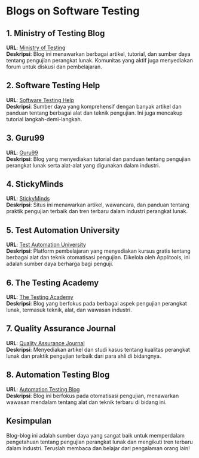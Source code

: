 # Blogs on Software Testing

## 1. Ministry of Testing Blog
**URL**: [Ministry of Testing](https://www.ministryoftesting.com/)  
**Deskripsi**: Blog ini menawarkan berbagai artikel, tutorial, dan sumber daya tentang pengujian perangkat lunak. Komunitas yang aktif juga menyediakan forum untuk diskusi dan pembelajaran.

## 2. Software Testing Help
**URL**: [Software Testing Help](https://www.softwaretestinghelp.com/)  
**Deskripsi**: Sumber daya yang komprehensif dengan banyak artikel dan panduan tentang berbagai alat dan teknik pengujian. Ini juga mencakup tutorial langkah-demi-langkah.

## 3. Guru99
**URL**: [Guru99](https://www.guru99.com/)  
**Deskripsi**: Blog yang menyediakan tutorial dan panduan tentang pengujian perangkat lunak serta alat-alat yang digunakan dalam industri.

## 4. StickyMinds
**URL**: [StickyMinds](https://www.stickyminds.com/)  
**Deskripsi**: Situs ini menawarkan artikel, wawancara, dan panduan tentang praktik pengujian terbaik dan tren terbaru dalam industri perangkat lunak.

## 5. Test Automation University
**URL**: [Test Automation University](https://testautomationu.applitools.com/)  
**Deskripsi**: Platform pembelajaran yang menyediakan kursus gratis tentang berbagai alat dan teknik otomatisasi pengujian. Dikelola oleh Applitools, ini adalah sumber daya berharga bagi penguji.

## 6. The Testing Academy
**URL**: [The Testing Academy](https://thetestingacademy.com/)  
**Deskripsi**: Blog yang berfokus pada berbagai aspek pengujian perangkat lunak, termasuk teknik, alat, dan wawasan industri.

## 7. Quality Assurance Journal
**URL**: [Quality Assurance Journal](https://www.qajournal.com/)  
**Deskripsi**: Menyediakan artikel dan studi kasus tentang kualitas perangkat lunak dan praktik pengujian terbaik dari para ahli di bidangnya.

## 8. Automation Testing Blog
**URL**: [Automation Testing Blog](https://www.automated-testing.info/)  
**Deskripsi**: Blog ini berfokus pada otomatisasi pengujian, menawarkan wawasan mendalam tentang alat dan teknik terbaru di bidang ini.

## Kesimpulan

Blog-blog ini adalah sumber daya yang sangat baik untuk memperdalam pengetahuan tentang pengujian perangkat lunak dan mengikuti tren terbaru dalam industri. Teruslah membaca dan belajar dari pengalaman orang lain!